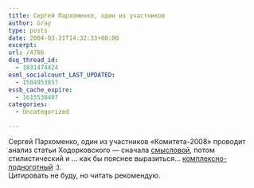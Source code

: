 ```yaml
---
title: Сергей Пархоменко, один из участников
author: Gray
type: posts
date: 2004-03-31T14:32:33+00:00
excerpt:
url: /4786
dsq_thread_id:
  - 1831474424
esml_socialcount_LAST_UPDATED:
  - 1504953857
essb_cache_expire:
  - 1615538407
categories:
  - Uncategorized

---
```








Сергей Пархоменко, один из участников &#171;Комитета-2008&#187; проводит анализ статьи Ходорковского &#8212; сначала <a href="http://www.livejournal.com/users/cook/2808.html" target="_blank">смысловой</a>, потом стилистический и &#8230; как бы пояснее выразиться&#8230; <a href="http://www.livejournal.com/users/cook/2892.html" target="_blank">комплексно-подноготный</a> :).  
Цитировать не буду, но читать рекомендую.